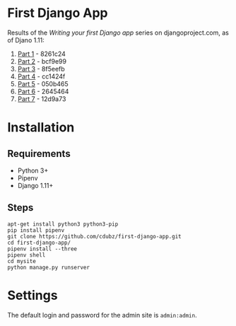 # First Django App

Results of the *Writing your first Django app* series on djangoproject.com, as of Djano 1.11:

1. [Part 1](https://docs.djangoproject.com/en/1.11/intro/tutorial01/) - 8261c24
1. [Part 2](https://docs.djangoproject.com/en/1.11/intro/tutorial02/) - bcf9e99
1. [Part 3](https://docs.djangoproject.com/en/1.11/intro/tutorial03/) - 8f5eefb
1. [Part 4](https://docs.djangoproject.com/en/1.11/intro/tutorial04/) - cc1424f
1. [Part 5](https://docs.djangoproject.com/en/1.11/intro/tutorial05/) - 050b465
1. [Part 6](https://docs.djangoproject.com/en/1.11/intro/tutorial06/) - 2645464
1. [Part 7](https://docs.djangoproject.com/en/1.11/intro/tutorial07/) - 12d9a73

# Installation

## Requirements

- Python 3+
- Pipenv
- Django 1.11+

## Steps

```
apt-get install python3 python3-pip
pip install pipenv
git clone https://github.com/cdubz/first-django-app.git
cd first-django-app/
pipenv install --three
pipenv shell
cd mysite
python manage.py runserver
```

# Settings

The default login and password for the admin site is `admin:admin`.
